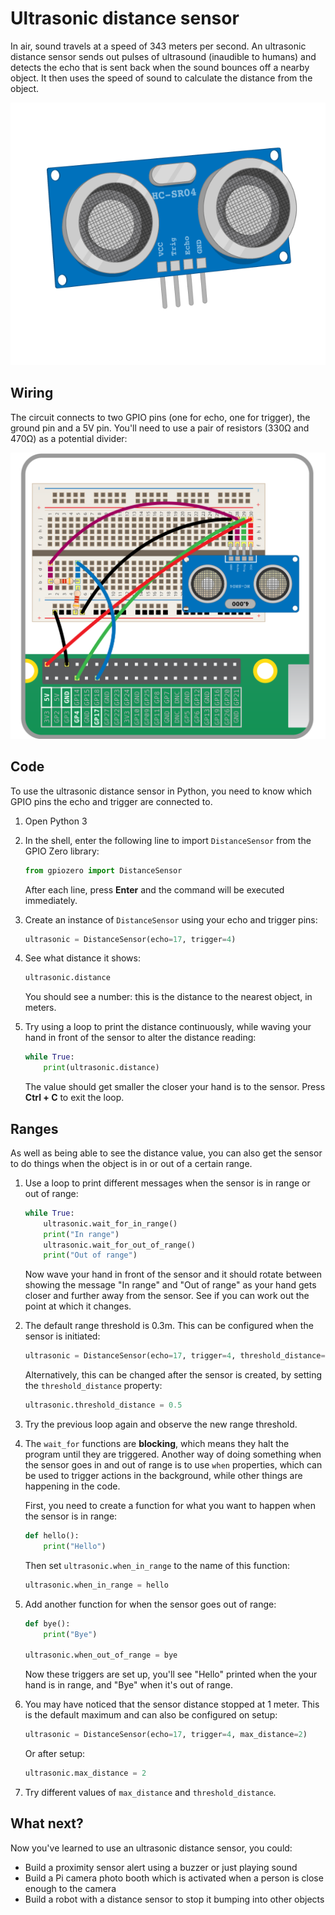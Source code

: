 # Ultrasonic distance sensor

In air, sound travels at a speed of 343 meters per second. An ultrasonic distance sensor sends out pulses of ultrasound (inaudible to humans) and detects the echo that is sent back when the sound bounces off a nearby object. It then uses the speed of sound to calculate the distance from the object.

![Ultrasonic distance sensor](images/ultrasonic-distance-sensor.png)

## Wiring

The circuit connects to two GPIO pins (one for echo, one for trigger), the ground pin and a 5V pin. You'll need to use a pair of resistors (330Ω and 470Ω) as a potential divider:

![wiring](images/wiring-uds.png)

## Code

To use the ultrasonic distance sensor in Python, you need to know which GPIO pins the echo and trigger are connected to.

1. Open Python 3

1. In the shell, enter the following line to import `DistanceSensor` from the GPIO Zero library:

    ```python
    from gpiozero import DistanceSensor
    ```

    After each line, press **Enter** and the command will be executed immediately.

1. Create an instance of `DistanceSensor` using your echo and trigger pins:

    ```python
    ultrasonic = DistanceSensor(echo=17, trigger=4)
    ```

1. See what distance it shows:

    ```python
    ultrasonic.distance
    ```

    You should see a number: this is the distance to the nearest object, in meters.

1. Try using a loop to print the distance continuously, while waving your hand in front of the sensor to alter the distance reading:

    ```python
    while True:
        print(ultrasonic.distance)
    ```

    The value should get smaller the closer your hand is to the sensor. Press **Ctrl + C** to exit the loop.

## Ranges

As well as being able to see the distance value, you can also get the sensor to do things when the object is in or out of a certain range.

1. Use a loop to print different messages when the sensor is in range or out of range:

    ```python
    while True:
        ultrasonic.wait_for_in_range()
        print("In range")
        ultrasonic.wait_for_out_of_range()
        print("Out of range")
    ```

    Now wave your hand in front of the sensor and it should rotate between showing the message "In range" and "Out of range" as your hand gets closer and further away from the sensor. See if you can work out the point at which it changes.

1. The default range threshold is 0.3m. This can be configured when the sensor is initiated:

    ```python
    ultrasonic = DistanceSensor(echo=17, trigger=4, threshold_distance=0.5)
    ```

    Alternatively, this can be changed after the sensor is created, by setting the `threshold_distance` property:

    ```python
    ultrasonic.threshold_distance = 0.5
    ```

1. Try the previous loop again and observe the new range threshold.

1. The `wait_for` functions are **blocking**, which means they halt the program until they are triggered. Another way of doing something when the sensor goes in and out of range is to use `when` properties, which can be used to trigger actions in the background, while other things are happening in the code.

    First, you need to create a function for what you want to happen when the sensor is in range:

    ```python
    def hello():
        print("Hello")
    ```

    Then set `ultrasonic.when_in_range` to the name of this function:

    ```python
    ultrasonic.when_in_range = hello
    ```

1. Add another function for when the sensor goes out of range:

    ```python
    def bye():
        print("Bye")

    ultrasonic.when_out_of_range = bye
    ```

    Now these triggers are set up, you'll see "Hello" printed when the your hand is in range, and "Bye" when it's out of range.

1. You may have noticed that the sensor distance stopped at 1 meter. This is the default maximum and can also be configured on setup:

    ```python
    ultrasonic = DistanceSensor(echo=17, trigger=4, max_distance=2)
    ```

    Or after setup:

    ```python
    ultrasonic.max_distance = 2
    ```

1. Try different values of `max_distance` and `threshold_distance`.

## What next?

Now you've learned to use an ultrasonic distance sensor, you could:

- Build a proximity sensor alert using a buzzer or just playing sound
- Build a Pi camera photo booth which is activated when a person is close enough to the camera
- Build a robot with a distance sensor to stop it bumping into other objects

